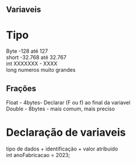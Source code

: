 ## Variaveis

# Tipo
Byte -128 até 127\
short -32.768 até 32.767\
int  XXXXXXX - XXXX \
long numeros muito grandes

## Frações
Float - 4bytes- Declarar (F ou f) ao final da variavel\
Double - 8bytes - mais comum, mais preciso

# Declaração de variaveis

tipo de dados + identificação + valor atribuido\
int anoFabricacao = 2023;
